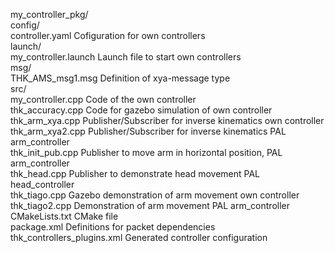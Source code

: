 my_controller_pkg/  
	config/  
		controller.yaml			Cofiguration for own controllers  
	launch/  
		my_controller.launch		Launch file to start own controllers  
	msg/  
		THK_AMS_msg1.msg		Definition of xya-message type  
	src/  
		my_controller.cpp		Code of the own controller  
		thk_accuracy.cpp		Code for gazebo simulation of own controller  
		thk_arm_xya.cpp			Publisher/Subscriber for inverse kinematics own controller  
		thk_arm_xya2.cpp		Publisher/Subscriber for inverse kinematics PAL arm_controller  
		thk_init_pub.cpp		Publisher to move arm in horizontal position, PAL arm_controller  
		thk_head.cpp			Publisher to demonstrate head movement PAL head_controller  
		thk_tiago.cpp			Gazebo demonstration of arm movement own controller  
		thk_tiago2.cpp			Demonstration of arm movement PAL arm_controller  
	CMakeLists.txt				CMake file  
	package.xml				Definitions for packet dependencies  
	thk_controllers_plugins.xml		Generated controller configuration  
